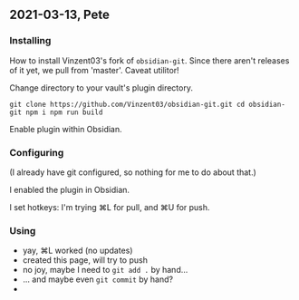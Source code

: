 ## 2021-03-13, Pete

### Installing
How to install Vinzent03's fork of `obsidian-git`. Since there aren't releases of it yet, we pull from 'master'. Caveat utilitor!

Change directory to your vault's plugin directory.

`git clone https://github.com/Vinzent03/obsidian-git.git cd obsidian-git npm i npm run build`

Enable plugin within Obsidian.

### Configuring
(I already have git configured, so nothing for me to do about that.)

I enabled the plugin in Obsidian.

I set hotkeys: I'm trying ⌘L for pull, and ⌘U for push.

### Using

- yay, ⌘L worked (no updates)
- created this page, will try to push
- no joy, maybe I need to `git add .` by hand...
- ... and maybe even `git commit` by hand?
-  
